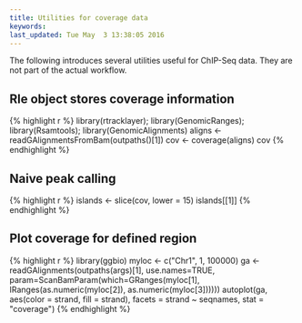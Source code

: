 ```yaml
---
title: Utilities for coverage data
keywords: 
last_updated: Tue May  3 13:38:05 2016
---
```


The following introduces several utilities useful for ChIP-Seq data. They are not part of the actual
workflow.

## Rle object stores coverage information

{% highlight r %}
library(rtracklayer); library(GenomicRanges); library(Rsamtools); library(GenomicAlignments)
aligns <- readGAlignmentsFromBam(outpaths()[1])
cov <- coverage(aligns)
cov
{% endhighlight %}

## Naive peak calling

{% highlight r %}
islands <- slice(cov, lower = 15)
islands[[1]]
{% endhighlight %}

## Plot coverage for defined region

{% highlight r %}
library(ggbio)
myloc <- c("Chr1", 1, 100000)
ga <- readGAlignments(outpaths(args)[1], use.names=TRUE, param=ScanBamParam(which=GRanges(myloc[1], IRanges(as.numeric(myloc[2]), as.numeric(myloc[3])))))
autoplot(ga, aes(color = strand, fill = strand), facets = strand ~ seqnames, stat = "coverage")
{% endhighlight %}


